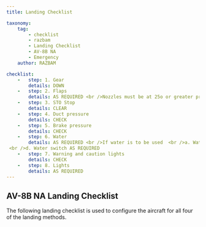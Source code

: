 ```yaml
---
title: Landing Checklist 

taxonomy:
    tag:
        - checklist
        - razbam
        - Landing Checklist 
        - AV-8B NA
        - Emergency
    author: RAZBAM

checklist:
    -   step: 1. Gear 
        details: DOWN 
    -   step: 2. Flaps 
        details: AS REQUIRED <br />Nozzles must be at 25o or greater prior to selecting STOL flap. 
    -   step: 3. STO Stop 
        details: CLEAR 
    -   step: 4. Duct pressure 
        details: CHECK 
    -   step: 5. Brake pressure 
        details: CHECK 
    -   step: 6. Water 
        details: AS REQUIRED <br />If water is to be used  <br />a. Water switch <br />T/O (check for RPM rise) <br />b. Throttle <br />FULL c. Check for green water flow light or W in the HUD<br />acceleration to short lift wet RPM and water quantity countdown. 
 <br />d. Water switch AS REQUIRED 
    -   step: 7. Warning and caution lights 
        details: CHECK 
    -   step: 8. Lights
        details: AS REQUIRED
---
```


## AV-8B NA Landing Checklist 
The following landing checklist is used to configure the aircraft for all four of the landing methods. 